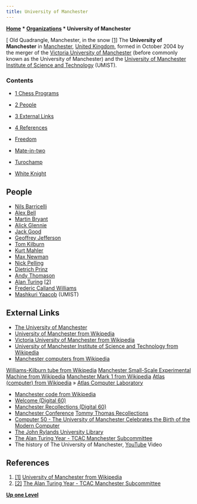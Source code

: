 ```yaml
---
title: University of Manchester
---
```

**[Home](Home "Home") \* [Organizations](Organizations "Organizations") \* University of Manchester**



[ Old Quadrangle, Manchester, in the snow <a id="cite-note-1" href="#cite-ref-1">[1]</a>
The **University of Manchester** in [Manchester](https://en.wikipedia.org/wiki/Manchester), [United Kingdom](https://en.wikipedia.org/wiki/United_Kingdom), formed in October 2004 by the merger of the [Victoria University of Manchester](https://en.wikipedia.org/wiki/Victoria_University_of_Manchester) (before commonly known as the University of Manchester) and the [University of Manchester Institute of Science and Technology](https://en.wikipedia.org/wiki/University_of_Manchester_Institute_of_Science_and_Technology) (UMIST). 



### Contents


* [1 Chess Programs](#chess-programs)
* [2 People](#people)
* [3 External Links](#external-links)
* [4 References](#references)






* [Freedom](Freedom "Freedom")
* [Mate-in-two](Mate-in-two "Mate-in-two")
* [Turochamp](Turochamp "Turochamp")
* [White Knight](White_Knight "White Knight")


## People


* [Nils Barricelli](Nils_Barricelli "Nils Barricelli")
* [Alex Bell](Alex_Bell "Alex Bell")
* [Martin Bryant](Martin_Bryant "Martin Bryant")
* [Alick Glennie](https://en.wikipedia.org/wiki/Alick_Glennie)
* [Jack Good](Jack_Good "Jack Good")
* [Geoffrey Jefferson](https://en.wikipedia.org/wiki/Geoffrey_Jefferson)
* [Tom Kilburn](https://en.wikipedia.org/wiki/Tom_Kilburn)
* [Kurt Mahler](Mathematician#Mahler "Mathematician")
* [Max Newman](https://en.wikipedia.org/wiki/Max_Newman)
* [Nick Pelling](Nick_Pelling "Nick Pelling")
* [Dietrich Prinz](Dietrich_Prinz "Dietrich Prinz")
* [Andy Thomason](Andy_Thomason "Andy Thomason")
* [Alan Turing](Alan_Turing "Alan Turing") <a id="cite-note-2" href="#cite-ref-2">[2]</a>
* [Frederic Calland Williams](https://en.wikipedia.org/wiki/Frederic_Calland_Williams)
* [Mashkuri Yaacob](index.php?title=Mashkuri_Yaacob&action=edit&redlink=1 "Mashkuri Yaacob (page does not exist)") (UMIST)


## External Links


* [The University of Manchester](http://www.manchester.ac.uk/)
* [University of Manchester from Wikipedia](https://en.wikipedia.org/wiki/University_of_Manchester)
* [Victoria University of Manchester from Wikipedia](https://en.wikipedia.org/wiki/Victoria_University_of_Manchester)
* [University of Manchester Institute of Science and Technology from Wikipedia](https://en.wikipedia.org/wiki/University_of_Manchester_Institute_of_Science_and_Technology)
* [Manchester computers from Wikipedia](https://en.wikipedia.org/wiki/Manchester_computers)


 [Williams-Kilburn tube from Wikipedia](https://en.wikipedia.org/wiki/Williams_tube)
 [Manchester Small-Scale Experimental Machine from Wikipedia](https://en.wikipedia.org/wiki/Manchester_Small-Scale_Experimental_Machine)
 [Manchester Mark 1 from Wikipedia](https://en.wikipedia.org/wiki/Manchester_Mark_1)
 [Atlas (computer) from Wikipedia](https://en.wikipedia.org/wiki/Atlas_%28computer%29) » [Atlas Computer Laboratory](Atlas_Computer_Laboratory "Atlas Computer Laboratory")
* [Manchester code from Wikipedia](https://en.wikipedia.org/wiki/Manchester_code)
* [Welcome (Digital 60)](http://www.digital60.org/)
* [Manchester Recollections (Digital 60)](http://www.digital60.org/about/biographies/tommythomas/manchester_recollections.html)
* [Manchester Conference](http://www.tommythomas.org.uk/Manchester/index.html) [Tommy Thomas Recollections](http://www.tommythomas.org.uk/beeb/lists/general_list.html)
* [Computer 50 - The University of Manchester Celebrates the Birth of the Modern Computer](http://www.computer50.org/)
* [The John Rylands University Library](http://www.library.manchester.ac.uk/)
* [The Alan Turing Year - TCAC Manchester Subcommittee](http://www.mathcomp.leeds.ac.uk/turing2012/give-page.php?32)
* The history of The University of Manchester, [YouTube](https://en.wikipedia.org/wiki/YouTube) Video


 
## References


1. <a id="cite-ref-1" href="#cite-note-1">[1]</a> [University of Manchester from Wikipedia](https://en.wikipedia.org/wiki/University_of_Manchester)
2. <a id="cite-ref-2" href="#cite-note-2">[2]</a> [The Alan Turing Year - TCAC Manchester Subcommittee](http://www.mathcomp.leeds.ac.uk/turing2012/give-page.php?32)

**[Up one Level](Organizations "Organizations")**







 
